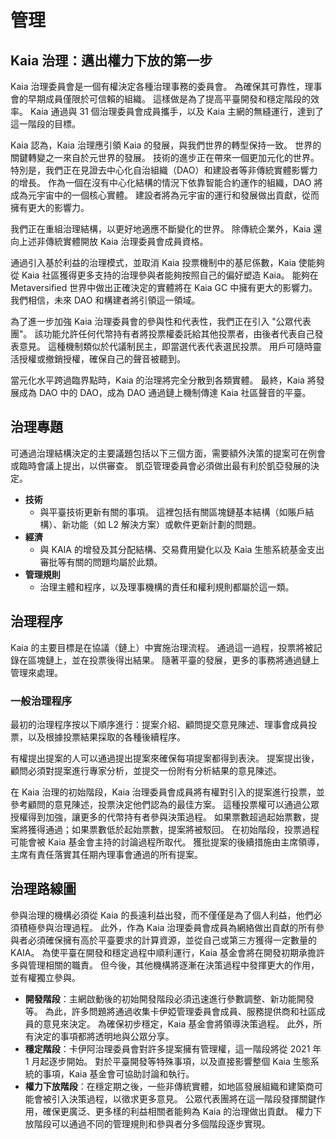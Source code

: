# 管理

## Kaia 治理：邁出權力下放的第一步<a id="kaia-governance-taking-the-first-step-to-decentralization"></a>

Kaia 治理委員會是一個有權決定各種治理事務的委員會。 為確保其可靠性，理事會的早期成員僅限於可信賴的組織。 這樣做是為了提高平臺開發和穩定階段的效率。 Kaia 通過與 31 個治理委員會成員攜手，以及 Kaia 主網的無縫運行，達到了這一階段的目標。

Kaia 認為，Kaia 治理應引領 Kaia 的發展，與我們世界的轉型保持一致。 世界的關鍵轉變之一來自於元世界的發展。 技術的進步正在帶來一個更加元化的世界。 特別是，我們正在見證去中心化自治組織（DAO）和建設者等非傳統實體影響力的增長。 作為一個在沒有中心化結構的情況下依靠智能合約運作的組織，DAO 將成為元宇宙中的一個核心實體。 建設者將為元宇宙的運行和發展做出貢獻，從而擁有更大的影響力。

我們正在重組治理結構，以更好地適應不斷變化的世界。 除傳統企業外，Kaia 還向上述非傳統實體開放 Kaia 治理委員會成員資格。

通過引入基於利益的治理模式，並取消 Kaia 投票機制中的基尼係數，Kaia 使能夠從 Kaia 社區獲得更多支持的治理參與者能夠按照自己的偏好塑造 Kaia。 能夠在 Metaversified 世界中做出正確決定的實體將在 Kaia GC 中擁有更大的影響力。 我們相信，未來 DAO 和構建者將引領這一領域。

為了進一步加強 Kaia 治理委員會的參與性和代表性，我們正在引入 "公眾代表團"。 該功能允許任何代幣持有者將投票權委託給其他投票者，由後者代表自己發表意見。 這種機制類似於代議制民主，即當選代表代表選民投票。 用戶可隨時靈活授權或撤銷授權，確保自己的聲音被聽到。

當元化水平跨過臨界點時，Kaia 的治理將完全分散到各類實體。 最終，Kaia 將發展成為 DAO 中的 DAO，成為 DAO 通過鏈上機制傳達 Kaia 社區聲音的平臺。

## 治理專題<a id="governance-topics"></a>

可通過治理結構決定的主要議題包括以下三個方面，需要額外決策的提案可在例會或臨時會議上提出，以供審查。 凱亞管理委員會必須做出最有利於凱亞發展的決定。

- **技術**
  - 與平臺技術更新有關的事項。 這裡包括有關區塊鏈基本結構（如賬戶結構）、新功能（如 L2 解決方案）或軟件更新計劃的問題。
- **經濟**
  - 與 KAIA 的增發及其分配結構、交易費用變化以及 Kaia 生態系統基金支出審批等有關的問題均屬於此類。
- **管理規則**
  - 治理主體和程序，以及理事機構的責任和權利規則都屬於這一類。

## 治理程序<a id="governance-process"></a>

Kaia 的主要目標是在協議（鏈上）中實施治理流程。 通過這一過程，投票將被記錄在區塊鏈上，並在投票後得出結果。 隨著平臺的發展，更多的事務將通過鏈上管理來處理。

### 一般治理程序<a id="general-governance-process"></a>

最初的治理程序按以下順序進行：提案介紹、顧問提交意見陳述、理事會成員投票，以及根據投票結果採取的各種後續程序。

有權提出提案的人可以通過提出提案來確保每項提案都得到表決。 提案提出後，顧問必須對提案進行專家分析，並提交一份附有分析結果的意見陳述。

在 Kaia 治理的初始階段，Kaia 治理委員會成員將有權對引入的提案進行投票，並參考顧問的意見陳述，投票決定他們認為的最佳方案。 這種投票權可以通過公眾授權得到加強，讓更多的代幣持有者參與決策過程。 如果票數超過起始票數，提案將獲得通過；如果票數低於起始票數，提案將被駁回。 在初始階段，投票過程可能會被 Kaia 基金會主持的討論過程所取代。 獲批提案的後續措施由主席領導，主席有責任落實其任期內理事會通過的所有提案。

## 治理路線圖<a id="governance-roadmap"></a>

參與治理的機構必須從 Kaia 的長遠利益出發，而不僅僅是為了個人利益，他們必須積極參與治理過程。 此外，作為 Kaia 治理委員會成員為網絡做出貢獻的所有參與者必須確保擁有高於平臺要求的計算資源，並從自己或第三方獲得一定數量的 KAIA。 為使平臺在開發和穩定過程中順利運行，Kaia 基金會將在開發初期承擔許多與管理相關的職責。 但今後，其他機構將逐漸在決策過程中發揮更大的作用，並有權獨立參與。

- **開發階段**：主網啟動後的初始開發階段必須迅速進行參數調整、新功能開發等。 為此，許多問題將通過收集卡伊婭管理委員會成員、服務提供商和社區成員的意見來決定。 為確保初步穩定，Kaia 基金會將領導決策過程。 此外，所有決定的事項都將透明地與公眾分享。
- **穩定階段**：卡伊阿治理委員會對許多提案擁有管理權，這一階段將從 2021 年 1 月起逐步開始。 對於平臺開發等特殊事項，以及直接影響整個 Kaia 生態系統的事項，Kaia 基金會可協助討論和執行。
- **權力下放階段**：在穩定期之後，一些非傳統實體，如地區發展組織和建築商可能會被引入決策過程，以徵求更多意見。 公眾代表團將在這一階段發揮關鍵作用，確保更廣泛、更多樣的利益相關者能夠為 Kaia 的治理做出貢獻。 權力下放階段可以通過不同的管理規則和參與者分多個階段逐步實現。
